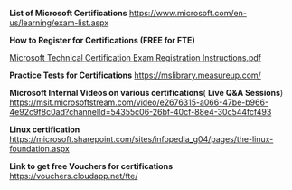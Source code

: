 **List of Microsoft Certifications**
https://www.microsoft.com/en-us/learning/exam-list.aspx

**How to Register for Certifications (FREE for FTE)**

[Microsoft Technical Certification Exam Registration Instructions.pdf](/.attachments/Microsoft%20Technical%20Certification%20Exam%20Registration%20Instructions-93b72f60-75ec-42e4-8705-7e22077776c3.pdf)



**Practice Tests for Certifications**
https://mslibrary.measureup.com/

**Microsoft Internal Videos on various certifications**( **Live Q&A Sessions**)
https://msit.microsoftstream.com/video/e2676315-a066-47be-b966-4e92c9f8c0ad?channelId=54355c06-26bf-40cf-88e4-30c544fcf493

**Linux certification**
https://microsoft.sharepoint.com/sites/infopedia_g04/pages/the-linux-foundation.aspx

**Link to get free Vouchers for certifications** 
https://vouchers.cloudapp.net/fte/